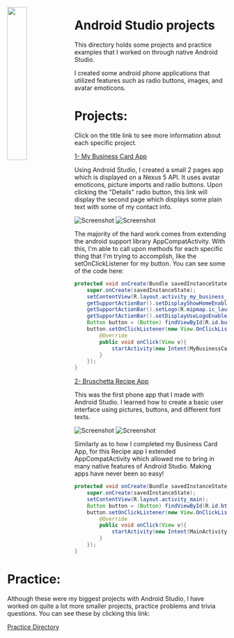 <!-- Technology logo picture and title -->
<img src="img/android_studio_logo.jpg" width = 30% length = 30% align = left><h1>Android Studio projects</h1>

<!-- Technology welcome message -->
This directory holds some projects and practice examples that I worked on through native Android Studio.

I created some android phone applications that utilized features such as radio buttons, images, and avatar emoticons.

# Projects:

Click on the title link to see more information about each specific project.

[1- My Business Card App](https://github.com/lgc13/LucasCosta_portfolio/tree/master/android_studio/MyBusinessCard_app_project)

<!-- My Business Card app BIO -->
Using Android Studio, I created a small 2 pages app which is displayed on a Nexus 5 API. It uses avatar emoticons, picture imports and radio buttons. Upon clicking the "Details" radio button, this link will display the second page which displays some plain text with some of my contact info.

![Screenshot](MyBusinessCard_app_project/img/my_app.png)
![Screenshot](MyBusinessCard_app_project/img/my_app2.png)

<!-- Code explanation -->
The majority of the hard work comes from extending the android support library AppCompatActivity. With this, I'm able to call upon methods for each specific thing that I'm trying to accomplish, like the setOnClickListener for my button. You can see some of the code here:

```java
protected void onCreate(Bundle savedInstanceState) {
    super.onCreate(savedInstanceState);
    setContentView(R.layout.activity_my_business_card);
    getSupportActionBar().setDisplayShowHomeEnabled(true);
    getSupportActionBar().setLogo(R.mipmap.ic_launcher);
    getSupportActionBar().setDisplayUseLogoEnabled(true);
    Button button = (Button) findViewById(R.id.button);
    button.setOnClickListener(new View.OnClickListener(){
        @Override
        public void onClick(View v){
            startActivity(new Intent(MyBusinessCard.this, Details.class));
        }
    });
}
```

[2- Bruschetta Recipe App](https://github.com/lgc13/LucasCosta_portfolio/tree/master/android_studio/Recipe_app_project)

<!-- Bruschetta Recipe app BIO -->
This was the first phone app that I made with Android Studio. I learned how to create a basic user interface using pictures, buttons, and different font texts.

![Screenshot](Recipe_app_project/img/user1.png)
![Screenshot](Recipe_app_project/img/user2.png)

<!-- Code explanation -->
Similarly as to how I completed my Business Card App, for this Recipe app I extended AppCompatActivity which allowed me to bring in many native features of Android Studio. Making apps have never been so easy!

```java
protected void onCreate(Bundle savedInstanceState) {
    super.onCreate(savedInstanceState);
    setContentView(R.layout.activity_main);
    Button button = (Button) findViewById(R.id.btnRecipe);
    button.setOnClickListener(new View.OnClickListener(){
        @Override
        public void onClick(View v){
            startActivity(new Intent(MainActivity.this, Recipe.class));
        }
    });
}
```

# Practice:

Although these were my biggest projects with Android Studio, I have worked on quite a lot more smaller projects, practice problems and trivia questions. You can see these by clicking this link:

[Practice Directory](https://github.com/lgc13/LucasCosta_portfolio/tree/master/android_studio/practice)
